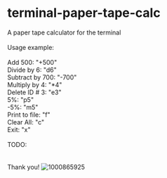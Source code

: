 # terminal-paper-tape-calc
A paper tape calculator for the terminal
<br>
<br>
Usage example:
<br>
<br>
Add 500: "+500"<br>
Divide by 6: "d6"<br>
Subtract by 700: "-700"<br>
Multiply by 4: "*4"<br>
Delete ID # 3: "e3"<br>
5%: "p5"<br>
-5%: "m5"<br>
Print to file: "f"<br>
Clear All: "c"<br>
Exit: "x"
<br>
<br>
TODO:
<br>
<br>
<br>
Thank you!
![1000865925](https://github.com/user-attachments/assets/2b766f65-506e-4231-8c3d-812591fbcc13)

